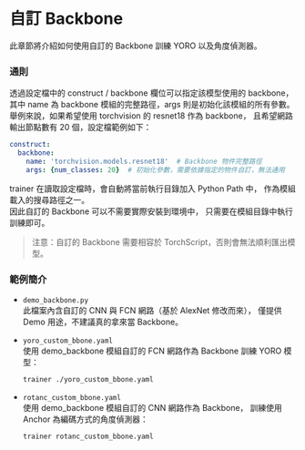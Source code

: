 # 自訂 Backbone

此章節將介紹如何使用自訂的 Backbone 訓練 YORO 以及角度偵測器。  

### 通則

透過設定檔中的 construct / backbone 欄位可以指定該模型使用的 backbone，
其中 name 為 backbone 模組的完整路徑，args 則是初始化該模組的所有參數。  
舉例來說，如果希望使用 torchvision 的 resnet18 作為 backbone，
且希望網路輸出節點數有 20 個，設定檔範例如下：

```yaml
construct:
  backbone:
    name: 'torchvision.models.resnet18'  # Backbone 物件完整路徑
    args: {num_classes: 20}  # 初始化參數，需要依據指定的物件自訂，無法通用
```

trainer 在讀取設定檔時，會自動將當前執行目錄加入 Python Path 中，
作為模組載入的搜尋路徑之一。  
因此自訂的 Backbone 可以不需要實際安裝到環境中，
只需要在模組目錄中執行訓練即可。

> 注意：自訂的 Backbone 需要相容於 TorchScript，否則會無法順利匯出模型。

### 範例簡介

-   `demo_backbone.py`  
    此檔案內含自訂的 CNN 與 FCN 網路（基於 AlexNet 修改而來），
    僅提供 Demo 用途，不建議真的拿來當 Backbone。

-   `yoro_custom_bbone.yaml`  
    使用 demo_backbone 模組自訂的 FCN 網路作為 Backbone 訓練 YORO 模型：

    ```bash
    trainer ./yoro_custom_bbone.yaml
    ```

-   `rotanc_custom_bbone.yaml`  
    使用 demo_backbone 模組自訂的 CNN 網路作為 Backbone，
    訓練使用 Anchor 為編碼方式的角度偵測器：

    ```bash
    trainer rotanc_custom_bbone.yaml
    ```
